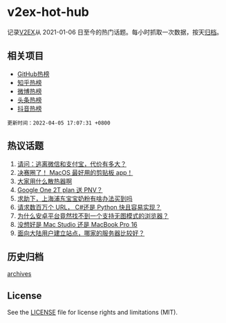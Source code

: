 # v2ex-hot-hub

 记录[V2EX](https://www.v2ex.com/)从 2021-01-06 日至今的热门话题。每小时抓取一次数据，按天[归档](archives)。
 
 ## 相关项目

- [GitHub热榜](https://github.com/lonnyzhang423/github-hot-hub)
- [知乎热榜](https://github.com/lonnyzhang423/zhihu-hot-hub)
- [微博热榜](https://github.com/lonnyzhang423/weibo-hot-hub)
- [头条热榜](https://github.com/lonnyzhang423/toutiao-hot-hub)
- [抖音热榜](https://github.com/lonnyzhang423/douyin-hot-hub)


 `更新时间：2022-04-05 17:07:31 +0800`

## 热议话题

1. [请问：逃离微信和支付宝，代价有多大？](https://www.v2ex.com/t/844963)
1. [决赛圈了！ MacOS 最好用的剪贴板 app！](https://www.v2ex.com/t/844966)
1. [大家用什么散热器啊](https://www.v2ex.com/t/844976)
1. [Google One 2T plan 送 PNV？](https://www.v2ex.com/t/845017)
1. [求助下，上海浦东宝宝奶粉有啥办法买到吗](https://www.v2ex.com/t/844997)
1. [请求数百万个 URL， C#还是 Python 快且容易实现？](https://www.v2ex.com/t/844961)
1. [为什么安卓平台竟然找不到一个支持无图模式的浏览器？](https://www.v2ex.com/t/844974)
1. [没想好是 Mac Studio 还是 MacBook Pro 16](https://www.v2ex.com/t/844967)
1. [面向大陆用户建立站点，哪家的服务器比较好？](https://www.v2ex.com/t/844983)

## 历史归档

[archives](archives)

## License

See the [LICENSE](LICENSE) file for license rights and limitations (MIT).
